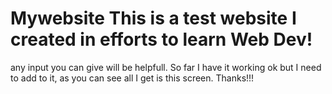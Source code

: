 # Mywebsite This is a test website I created in efforts to learn Web Dev!
any input you can give will be helpfull. So far I have it working ok but I need to add to it, as you can see all I get is this screen. 
Thanks!!!
